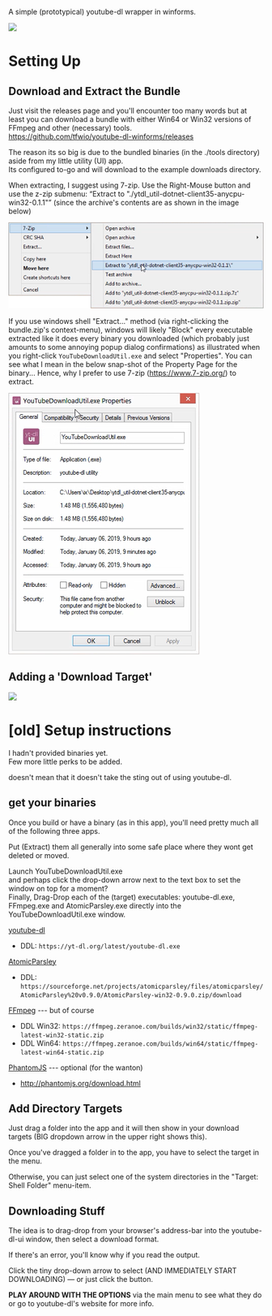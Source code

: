 [paket]:            https://fsprojects.github.io/Paket/getting-started.html
[patch]:            .patch/20180904-e0a2d1702aae5a4f267cc60d847c2c64c1a5b0bc-html-renderer-changes-used.diff
[AtomicParsley]:    http://atomicparsley.sourceforge.net/
[youtube-dl]:       https://rg3.github.io/youtube-dl/
[FFmpeg]:           https://ffmpeg.org/
[PhantomJS]:        http://phantomjs.org

A simple (prototypical) youtube-dl wrapper in winforms.

![](.doc/demo.gif)

Setting Up
=======================

Download and Extract the Bundle
-----------------------

Just visit the releases page and you'll encounter too many words but at least you can download a bundle with either Win64 or Win32 versions of FFmpeg and other (necessary) tools.  
https://github.com/tfwio/youtube-dl-winforms/releases

The reason its so big is due to the bundled binaries (in the ./tools directory) aside from my little utility (UI) app.  
Its configured to-go and will download to the example downloads directory.

When extracting, I suggest using 7-zip.  Use the Right-Mouse button and use the z-zip submenu: “Extract to "./ytdl_util-dotnet-client35-anycpu-win32-0.1.1"” (since the archive's contents are as shown in the image below)

![](.doc/explorer-shell-extract.png)

If you use windows shell "Extract..." method (via right-clicking the bundle.zip's context-menu), windows will likely "Block" every executable extracted like it does every binary you downloaded (which probably just amounts to some annoying popup dialog confirmations) as illustrated when you right-click `YouTubeDownloadUtil.exe` and select "Properties".
You can see what I mean in the below snap-shot of the Property Page for the binary...
Hence, why I prefer to use 7-zip (https://www.7-zip.org/) to extract.

![](.doc/props-unblock.png)

Adding a 'Download Target'
------------------------

![](.doc/add-dl-targets.gif)


[old] Setup instructions
=======================

I hadn't provided binaries yet.  
Few more little perks to be added.

doesn't mean that it doesn't take the sting out of using youtube-dl.

get your binaries
-----------------

Once you build or have a binary (as in this app), you'll need pretty much all of the following three apps.

Put (Extract) them all generally into some safe place where they wont get deleted or moved.

Launch YouTubeDownloadUtil.exe  
and perhaps click the drop-down arrow next to the text box to set the window on top for a moment?  
Finally, Drag-Drop each of the (target) executables: youtube-dl.exe, FFmpeg.exe and AtomicParsley.exe
directly into the YouTubeDownloadUtil.exe window.

[youtube-dl]

- DDL: `https://yt-dl.org/latest/youtube-dl.exe`

[AtomicParsley]

- DDL: `https://sourceforge.net/projects/atomicparsley/files/atomicparsley/AtomicParsley%20v0.9.0/AtomicParsley-win32-0.9.0.zip/download`

[FFmpeg] --- but of course

- DDL Win32: `https://ffmpeg.zeranoe.com/builds/win32/static/ffmpeg-latest-win32-static.zip`
- DDL Win64: `https://ffmpeg.zeranoe.com/builds/win64/static/ffmpeg-latest-win64-static.zip`

[PhantomJS] --- optional (for the wanton)

- http://phantomjs.org/download.html

Add Directory Targets
----------------------

Just drag a folder into the app and it will then show in your
download targets (BIG dropdown arrow in the upper right shows this).

Once you've dragged a folder in to the app, you have to select
the target in the menu.

Otherwise, you can just select one of the system directories
in the "Target: Shell Folder" menu-item.

Downloading Stuff
----------------------

The idea is to drag-drop from your browser's address-bar
into the youtube-dl-ui window, then select a download format.

If there's an error, you'll know why if you read the output.

Click the tiny drop-down arrow to select (AND IMMEDIATELY
START DOWNLOADING) — or just click the button.

**PLAY AROUND WITH THE OPTIONS** via the main menu to see
what they do or go to youtube-dl's website for more info.

